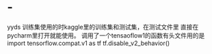 # -
yyds
训练集使用的时kaggle里的训练集和测试集，在测试文件里
直接在pycharm里打开就能使用。
调用了一个tensaoflow1的函数有头文件用的是
import tensorflow.compat.v1 as tf
tf.disable_v2_behavior()
